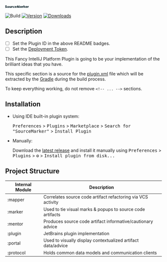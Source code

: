 ![](.github/media/SM.svg)

![Build](https://github.com/sourceplusplus/SourceMarker-Plugin/workflows/Build/badge.svg)
[![Version](https://img.shields.io/jetbrains/plugin/v/PLUGIN_ID.svg)](https://plugins.jetbrains.com/plugin/PLUGIN_ID)
[![Downloads](https://img.shields.io/jetbrains/plugin/d/PLUGIN_ID.svg)](https://plugins.jetbrains.com/plugin/PLUGIN_ID)

## Description
- [ ] Set the Plugin ID in the above README badges.
- [ ] Set the [Deployment Token](https://plugins.jetbrains.com/docs/marketplace/plugin-upload.html).

<!-- Plugin description -->
This Fancy IntelliJ Platform Plugin is going to be your implementation of the brilliant ideas that you have.

This specific section is a source for the [plugin.xml](/plugin/src/main/resources/META-INF/plugin.xml) file which will be
extracted by the [Gradle](/build.gradle.kts) during the build process.

To keep everything working, do not remove `<!-- ... -->` sections. 
<!-- Plugin description end -->

## Installation

- Using IDE built-in plugin system:
  
  <kbd>Preferences</kbd> > <kbd>Plugins</kbd> > <kbd>Marketplace</kbd> > <kbd>Search for "SourceMarker"</kbd> >
  <kbd>Install Plugin</kbd>
  
- Manually:

  Download the [latest release](https://github.com/sourceplusplus/SourceMarker-Plugin/releases/latest) and install it manually using
  <kbd>Preferences</kbd> > <kbd>Plugins</kbd> > <kbd>⚙️</kbd> > <kbd>Install plugin from disk...</kbd>

## Project Structure

| Internal Module               | Description                                                   |
| ----------------------------- | ------------------------------------------------------------- |
| :mapper                       | Correlates source code artifact refactoring via VCS activity  |
| :marker                       | Used to tie visual marks & popups to source code artifacts    |
| :mentor                       | Produces source code artifact informative/cautionary advice   |
| :plugin                       | JetBrains plugin implementation                               |
| :portal                       | Used to visually display contextualized artifact data/advice  |
| :protocol                     | Holds common data models and communication clients            |
